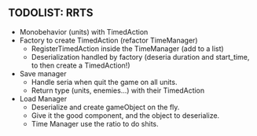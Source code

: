 ## TODOLIST: RRTS ##

- Monobehavior (units) with TimedAction
- Factory to create TimedAction (refactor TimeManager)
	- RegisterTimedAction inside the TimeManager (add to a list)
	- Deserialization handled by factory (deseria duration and start_time, to then create a TimedAction!)
- Save manager
	- Handle seria when quit the game on all units.
	- Return type (units, enemies...) with their TimedAction
- Load Manager
	- Deserialize and create gameObject on the fly.
	- Give it the good component, and the object to deserialize.
	- Time Manager use the ratio to do shits.
